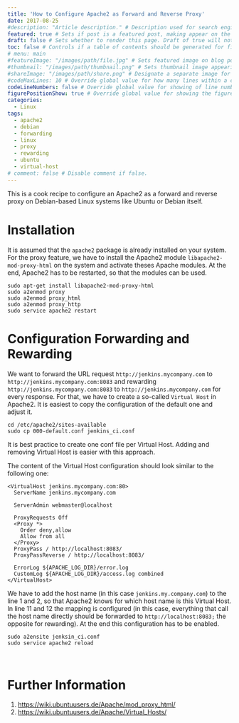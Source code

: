 ```yaml
---
title: 'How to Configure Apache2 as Forward and Reverse Proxy'
date: 2017-08-25
#description: "Article description." # Description used for search engine.
featured: true # Sets if post is a featured post, making appear on the home page side bar.
draft: false # Sets whether to render this page. Draft of true will not be rendered.
toc: false # Controls if a table of contents should be generated for first-level links automatically.
# menu: main
#featureImage: "/images/path/file.jpg" # Sets featured image on blog post.
#thumbnail: "/images/path/thumbnail.png" # Sets thumbnail image appearing inside card on homepage.
#shareImage: "/images/path/share.png" # Designate a separate image for social media sharing.
#codeMaxLines: 10 # Override global value for how many lines within a code block before auto-collapsing.
codeLineNumbers: false # Override global value for showing of line numbers within code block.
figurePositionShow: true # Override global value for showing the figure label.
categories:
  - Linux
tags:
  - apache2
  - debian
  - forwarding
  - linux
  - proxy
  - rewarding
  - ubuntu
  - virtual-host
# comment: false # Disable comment if false.
---
```

This is a cook recipe to configure an Apache2 as a forward and reverse proxy on Debian-based Linux systems like Ubuntu or Debian itself.

Installation
============

It is assumed that the `apache2` package is already installed on your system. For the proxy feature, we have to install the Apache2 module `libapache2-mod-proxy-html` on the system and activate theses Apache modules. At the end, Apache2 has to be restarted, so that the modules can be used.

```shell
sudo apt-get install libapache2-mod-proxy-html
sudo a2enmod proxy
sudo a2enmod proxy_html
sudo a2enmod proxy_http
sudo service apache2 restart
```


Configuration Forwarding and Rewarding
======================================

We want to forward the URL request `http://jenkins.mycompany.com` to `http://jenkins.mycompany.com:8083` and rewarding `http://jenkins.mycompany.com:8083` to `http://jenkins.mycompany.com` for every response. For that, we have to create a so-called `Virtual Host` in Apache2. It is easiest to copy the configuration of the default one and adjust it.

```shell
cd /etc/apache2/sites-available
sudo cp 000-default.conf jenkins_ci.conf
```

It is best practice to create one conf file per Virtual Host. Adding and removing Virtual Host is easier with this approach.

The content of the Virtual Host configuration should look similar to the following one:


```shell
<VirtualHost jenkins.mycompany.com:80>
  ServerName jenkins.mycompany.com

  ServerAdmin webmaster@localhost

  ProxyRequests Off
  <Proxy *>
    Order deny,allow
    Allow from all
  </Proxy>
  ProxyPass / http://localhost:8083/
  ProxyPassReverse / http://localhost:8083/

  ErrorLog ${APACHE_LOG_DIR}/error.log
  CustomLog ${APACHE_LOG_DIR}/access.log combined
</VirtualHost>

```
We have to add the host name (in this case `jenkins.my.company.com`) to the line 1 and 2, so that Apache2 knows for which host name is this Virtual Host. In line 11 and 12 the mapping is configured (in this case, everything that call the host name directly should be forwarded to `http://localhost:8083;` the opposite for rewarding). At the end this configuration has to be enabled.

```shell
sudo a2ensite jenksin_ci.conf
sudo service apache2 reload
```
 

Further Information
===================

1.  https://wiki.ubuntuusers.de/Apache/mod_proxy_html/
2.  https://wiki.ubuntuusers.de/Apache/Virtual_Hosts/
